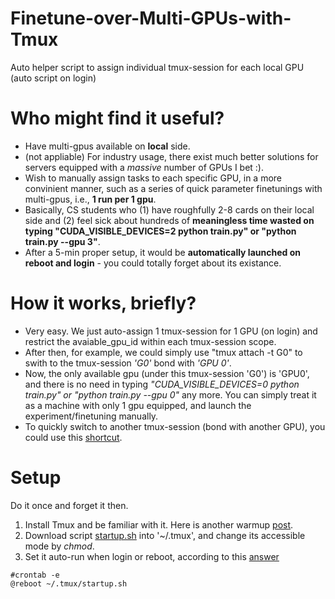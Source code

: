 # Finetune-over-Multi-GPUs-with-Tmux
Auto helper script to assign individual tmux-session for each local GPU (auto script on login)


# Who might find it useful?
+ Have multi-gpus available on **local** side.
+ (not appliable) For industry usage, there exist much better solutions for servers equipped with a _massive_ number of GPUs I bet :).
+ Wish to manually assign tasks to each specific GPU, in a more convinient manner, such as a series of quick parameter finetunings with multi-gpus, i.e., **1 run per 1 gpu**.
+ Basically, CS students who (1) have roughfully 2-8 cards on their local side and (2) feel sick about hundreds of **meaningless time wasted on typing "CUDA_VISIBLE_DEVICES=2 python train.py" or "python train.py --gpu 3"**. 
+ After a 5-min proper setup, it would be **automatically launched on reboot and login** - you could totally forget about its existance.

# How it works, briefly?
+ Very easy. We just auto-assign 1 tmux-session for 1 GPU (on login) and restrict the avaiable_gpu_id within each tmux-session scope. 
+ After then, for example, we could simply use "tmux attach -t G0" to swith to the tmux-session *'G0'* bond with *'GPU 0'*. 
+ Now, the only available gpu (under this tmux-session 'G0') is 'GPU0', and there is no need in typing *"CUDA_VISIBLE_DEVICES=0 python train.py" or "python train.py --gpu 0"* any more. You can simply treat it as a machine with only 1 gpu equipped, and launch the experiment/finetuning manually.
+ To quickly switch to another tmux-session (bond with another GPU), you could use this [shortcut](https://stackoverflow.com/questions/32790061/switch-between-sessions-in-tmux). 


# Setup
Do it once and forget it then.
1. Install Tmux and be familiar with it. Here is another warmup [post](https://www.notion.so/02bc5a1251d64ac0846b28eef9b67155#ec346bf4ecc546e2b7856c2f14aef76e).
2. Download script [startup.sh](https://github.com/chaoyivision/Finetune-over-Multi-GPUs-with-Tmux/blob/main/startup.sh) into '~/.tmux', and change its accessible mode by *chmod*.
3. Set it auto-run when login or reboot, according to this [answer](https://stackoverflow.com/questions/12973777/how-to-run-a-shell-script-at-startup)
```
#crontab -e
@reboot ~/.tmux/startup.sh
```
